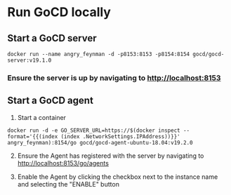 # Run GoCD locally

## Start a GoCD server

```
docker run --name angry_feynman -d -p8153:8153 -p8154:8154 gocd/gocd-server:v19.1.0

```

### Ensure the server is up by navigating to [http://localhost:8153](http://localhost:8153)

## Start a GoCD agent

1. Start a container

```
docker run -d -e GO_SERVER_URL=https://$(docker inspect --format='{{(index (index .NetworkSettings.IPAddress))}}' angry_feynman):8154/go gocd/gocd-agent-ubuntu-18.04:v19.2.0

```

2. Ensure the Agent has registered with the server by navigating to [http://localhost:8153/go/agents](http://localhost:8153/go/agents#!/agentState/asc/)

3. Enable the Agent by clicking the checkbox next to the instance name and selecting the "ENABLE" button
